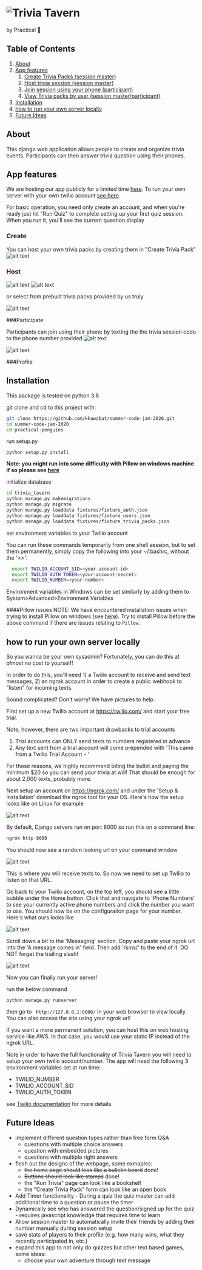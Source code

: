 # ![Trivia Tavern](trivia_tavern/static/header_logo.png)
by Practical :penguin:
 
## Table of Contents

1. [About](#about)
2. [App features](#tour-of-the-app)
    1. [Create Trivia Packs (session master)](#create)
    2. [Host trivia session (session master)](#host)
    3. [Join session using your phone (participant)](#participate)
    4. [View Trivia packs by user (session master/participant)](#profile) 
3. [Installation](#Installation)
5. [how to run your own server locally](#how-to-run-your-own-server-locally) 
6. [Future Ideas](#Ideas-and-Feature-for-the-future)

## About
This django web application allows people to create and organize trivia events. Participants can then answer trivia
 question using their phones.
 
## App features
We are hosting our app publicly for a limited time [here](https://a95e3eb77ce9.ngrok.io). To run your 
own server with your own twilio account [see here](#how-to-run-your-own-server-locally).

For basic operation, you need only create an account, and when you're ready just hit "Run Quiz" to
complete setting up your first quiz session. When you run it, you'll see the current question display

### Create

You can host your own trivia packs by creating them in "Create Trivia Pack"
![alt text](screenshots/create_form.png?raw=True)

### Host

![alt text](screenshots/setup_screen.png?raw=True)
![alt text](screenshots/quiz-run.png?raw=True)

or select from prebuilt trivia packs provided by us truly

![alt text](screenshots/trivia_pack_page.PNG?raw=True)

###Participate

Participants can join using their phone by texting the the trivia session code to the phone number provided 
![alt text](screenshots/invite.png?raw=True)

![alt text](screenshots/sms_screenshot.jpg?raw=True)

###Profile


## Installation
This package is tested on python 3.8

git clone and cd to this project with:

```bash
git clone https://github.com/kkawabat/summer-code-jam-2020.git
cd summer-code-jam-2020
cd practical-penguins
```

run setup.py

    python setup.py install
  
**Note: you might run into some difficulty with Pillow on windows machine if so please see [here](#pillow-issues)**

initialize database

```bash
cd trivia_tavern
python manage.py makemigrations
python manage.py migrate
python manage.py loaddata fixtures/fixture_auth.json
python manage.py loaddata fixtures/fixture_users.json
python manage.py loaddata fixtures/fixture_trivia_packs.json
```

set environment variables to your Twilio account

You can run these commands temporarily from one shell session, but to set them permanently, simply copy the following
into your ~/.bashrc, without the '<>':
```bash
  export TWILIO_ACCOUNT_SID=<your-account-id>
  export TWILIO_AUTH_TOKEN=<your-account-secret>
  export TWILIO_NUMBER=<your-number>
```

Environment variables in Windows can be set similarly by adding them to System>Advanced>Environment Variables

####Pillow issues
NOTE: We have encountered installation issues when trying to install Pillow on windows
(see [here](https://stackoverflow.com/questions/41188838/cant-install-pillow-in-windows)).
Try to install Pillow before the above command if there are issues relating to `Pillow`.

## how to run your own server locally

So you wanna be your own sysadmin? Fortunately, you can do this at *almost* no cost to yourself!

In order to do this, you'll need 1) a Twilio account to receive and send text messages, 2) an ngrok
account in order to create a public webhook to "listen" for incoming texts.

Sound complicated? Don't worry! We have pictures to help.

First set up a new Twilio account at https://twilio.com/ and start your free trial.

Note, however, there are two important drawbacks to trial accounts
1) Trial accounts can ONLY send texts to numbers registered in advance
2) Any text sent from a trial account will come prepended with 'This came from a Twilio Trial Account - '

For those reasons, we highly recommend biting the bullet and paying the minimum $20 so you can send your trivia at will! That should be enough for about 2,000 texts, probably more.

Next setup an account on https://ngrok.com/ and under the 'Setup & Installation' download the ngrok tool for your OS. Here's how the setup looks like on Linux for example

![alt text](screenshots/ngrok-linux-setup.png?raw=True)

By default, Django servers run on port 8000 so run this on a command line:
```bash
ngrok http 8000
```

You should now see a random looking url on your command window

![alt text](screenshots/ngrok-running.png?raw=True)

This is where you will receive texts to. So now we need to set up Twilio to listen on that URL.

Go back to your Twilio account, on the top left, you should see a little bubble under the Home button. Click that and navigate to 'Phone Numbers' to see your currently active phone numbers and click the number you want to use. You should now be on the configuration page for your number. Here's what ours looks like

![alt text](screenshots/twilio-setup1.png?raw=True)

Scroll down a bit to the 'Messaging' section. Copy and paste your ngrok url into the 'A message comes in' field. Then add '/sms/' to the end of it. DO NOT forget the trailing slash!

![alt text](screenshots/twilio-setup2.png?raw=True)

Now you can finally run your server!

run the below command

    python manage.py runserver

then go to ` http://127.0.0.1:8000/` in your web browser to view locally. You can also access the site using your ngrok url!

If you want a more permanent solution, you can host this on web hosting service like AWS. In that case, you would use your static IP instead of the ngrok URL.

Note in order to have the full functionality of Trivia Tavern you will need to setup your own twilio account/number.
The app will need the following 3 environment variables set at run time:
- TWILIO_NUMBER
- TWILIO_ACCOUNT_SID
- TWILIO_AUTH_TOKEN  

see [Twilio documentation](https://www.twilio.com/docs) for more details.

## Future Ideas
- implement different question types rather than free form Q&A
    - questions with multiple choice answers
    - question with embedded pictures
    - questions with multiple right answers
- flesh out the designs of the webpage, some exmaples:
    - ~~the home page should look like a bulletin board~~ done!
    - ~~Buttons should look like stamps~~ done!
    - the "Run Trivia" page can look like a bookshelf
    - the "Create Trivia Pack" form can look like an open book  
- Add Timer functionality - During a quiz the quiz master can add additional time to a question or pause the timer
- Dynamically see who has answered the question/signed up for the quiz - requires javascript knowledge that requires
time to learn
- Allow session master to automatically invite their friends by adding their number manually during session setup
- save stats of players to their profile (e.g. how many wins, what they recently participated in, etc.)
- expand this app to not only do quizzes but other text based games, some ideas:
    - choose your own adventure through text message
